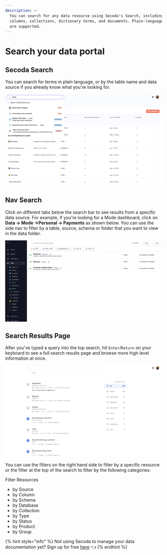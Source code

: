 ```yaml
---
description: >-
  You can search for any data resource using Secoda's Search, including tables,
  columns, collections, dictionary terms, and documents. Plain-language searches
  are supported.
---
```


# Search your data portal

## Secoda Search

You can search for terms in plain language, or by the table name and data source if you already know what you're looking for.&#x20;

![](<../.gitbook/assets/Screen Shot 2022-04-07 at 7.50.48 PM.png>)

## Nav Search

Click on different tabs below the search bar to see results from a specific data source. For example, if you're looking for a Mode dashboard, click on **Data -> Mode ->Personal -> Payments** as shown below. You can use the side nav to filter by a table, source, schema or folder that you want to view in the data folder.&#x20;

![](<../.gitbook/assets/Screen Shot 2022-04-07 at 7.53.10 PM.png>)



## Search Results Page

After you've typed a query into the top search, hit `Enter`/`Return` on your keyboard to see a full search results page and browse more high level information at once.

![](<../.gitbook/assets/Screen Shot 2022-04-07 at 8.21.26 PM.png>)

You can use the filters on the right hand side to filter by a specific resource or the filter at the top of the search to filter by the following categories:&#x20;

Filter Resources

* by Source
* by Column
* by Schema
* by Database
* by Collection
* by Type
* by Status
* by Product
* by Group

{% hint style="info" %}
Not using Secoda to manage your data documentation yet? Sign up for free [here](http://app.secoda.co/) 👈
{% endhint %}
